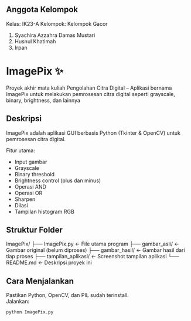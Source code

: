 ## Anggota Kelompok
Kelas: IK23-A
Kelompok: Kelompok Gacor
1. Syachira Azzahra Damas Mustari
2. Husnul Khatimah 
3. Irpan

# ImagePix ✨
Proyek akhir mata kuliah Pengolahan Citra Digital – Aplikasi bernama ImagePix untuk melakukan pemrosesan citra digital seperti grayscale, binary, brightness, dan lainnya 

## Deskripsi
ImagePix adalah aplikasi GUI berbasis Python (Tkinter & OpenCV) untuk pemrosesan citra digital.  

Fitur utama:
- Input gambar
- Grayscale
- Binary threshold
- Brightness control (plus dan minus)
- Operasi AND
- Operasi OR
- Sharpen
- Dilasi
- Tampilan histogram RGB

## Struktur Folder
ImagePix/
├── ImagePix.py ← File utama program
├── gambar_asli/ ← Gambar original (belum diproses)
├── gambar_hasil/ ← Gambar hasil dari tiap proses
├── tampilan_aplikasi/ ← Screenshot tampilan aplikasi
└── README.md ← Deskripsi proyek ini

## Cara Menjalankan
Pastikan Python, OpenCV, dan PIL sudah terinstall.  
Jalankan:
```bash
python ImagePix.py
